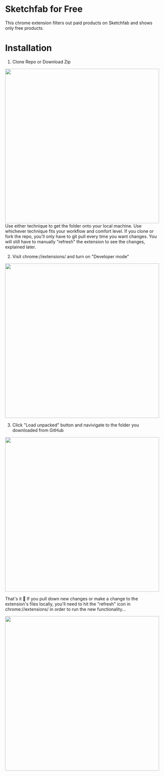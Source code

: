 # Sketchfab for Free 
This chrome extension filters out paid products on Sketchfab and shows only free products.

# Installation 

1. Clone Repo or Download Zip
<img src="https://user-images.githubusercontent.com/61794851/206851643-bb69f932-4496-49e1-8ada-9d8744f7ebd4.png" width="500"/>
Use either technique to get the folder onto your local machine. Use whichever technique fits your workflow and comfort level.
If you clone or fork the repo, you'll only have to git pull every time you want changes. You will still have to manually "refresh" the extension to see the changes, explained later.

2. Visit chrome://extensions/ and turn on "Developer mode"
<img src="https://user-images.githubusercontent.com/61794851/206851652-531e5144-1235-473d-9179-6d51ab7bba32.png" width="500"/>

3. Click "Load unpacked" button and navivigate to the folder you downloaded from GitHub
<img src="https://user-images.githubusercontent.com/61794851/206851653-07da34fb-f990-47b2-85b6-3bccf6d744c7.png" width="500"/>

That's it 🎉
If you pull down new changes or make a change to the extension's files locally, you'll need to hit the "refresh" icon in chrome://extensions/ in order to run the new functionality...

<img src="https://user-images.githubusercontent.com/61794851/206851673-34f51976-e1fa-4fc6-9c24-00b4510c68aa.png" width="500"/>

